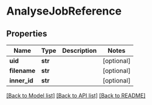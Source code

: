 # AnalyseJobReference

## Properties
Name | Type | Description | Notes
------------ | ------------- | ------------- | -------------
**uid** | **str** |  | [optional] 
**filename** | **str** |  | [optional] 
**inner_id** | **str** |  | [optional] 

[[Back to Model list]](../README.md#documentation-for-models) [[Back to API list]](../README.md#documentation-for-api-endpoints) [[Back to README]](../README.md)

